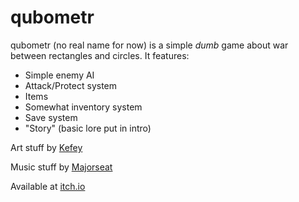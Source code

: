 # qubometr
qubometr (no real name for now) is a simple *dumb* game about war between rectangles and circles.
It features:
- Simple enemy AI
- Attack/Protect system
- Items
- Somewhat inventory system
- Save system
- "Story" (basic lore put in intro)

Art stuff by [Kefey](https://www.artstation.com/kefey)

Music stuff by [Majorseat](https://soundcloud.com/d3adl1ne)

Available at [itch.io](https://cvertee.itch.io/geometry-gear-solid)